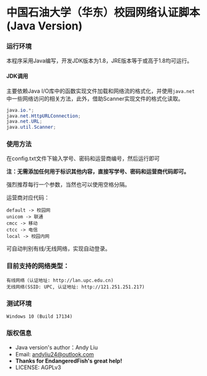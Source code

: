 # 中国石油大学（华东）校园网络认证脚本 (Java Version)

### 运行环境
本程序采用Java编写，开发JDK版本为1.8，JRE版本等于或高于1.8均可运行。

#### JDK调用
主要依赖Java I/O库中的函数实现文件加载和网络流的格式化，并使用`java.net`中一些网络访问的相关方法，此外，借助Scanner实现文件的格式化读取。

```java
java.io.*;
java.net.HttpURLConnection;
java.net.URL;
java.util.Scanner;
```

### 使用方法
在config.txt文件下输入学号、密码和运营商编号，然后运行即可

**注：无需添加任何用于标识其他内容，直接写学号、密码和运营商代码即可。**

强烈推荐每行一个参数，当然也可以使用空格分隔。

运营商对应代码：
```
default -> 校园网
unicom -> 联通
cmcc -> 移动
ctcc -> 电信
local -> 校园内网
```

可自动判别有线/无线网络，实现自动登录。


### 目前支持的网络类型：
````
有线网络（认证地址: http://lan.upc.edu.cn)
无线网络(SSID: UPC, 认证地址: http://121.251.251.217)
````

### 测试环境
```
Windows 10 (Build 17134)
```

### 版权信息

- Java version's author：Andy Liu
- Email: andyliu24@outlook.com
- **Thanks for EndangeredFish's great help!**
- LICENSE: AGPLv3
